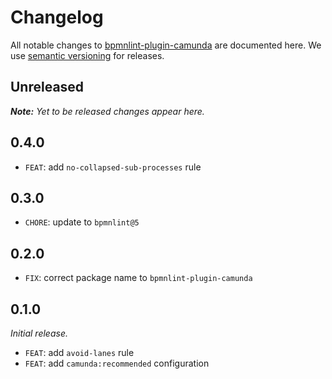 # Changelog

All notable changes to [bpmnlint-plugin-camunda](https://github.com/bpmn-io/bpmnlint-plugin-camunda) are documented here. We use [semantic versioning](http://semver.org/) for releases.

## Unreleased

___Note:__ Yet to be released changes appear here._

## 0.4.0

* `FEAT`: add `no-collapsed-sub-processes` rule

## 0.3.0

* `CHORE`: update to `bpmnlint@5`

## 0.2.0

* `FIX`: correct package name to `bpmnlint-plugin-camunda`

## 0.1.0

_Initial release._

* `FEAT`: add `avoid-lanes` rule
* `FEAT`: add `camunda:recommended` configuration